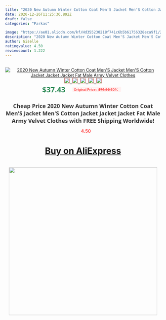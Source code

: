 ```yaml
---
title: "2020 New Autumn Winter Cotton Coat Men'S Jacket Men'S Cotton Jacket Jacket  Jacket Fat Male Army Velvet Clothes"
date: 2020-12-26T11:25:36.892Z
draft: false
categories: "Parkas"

image: "https://ae01.alicdn.com/kf/Hd355230218f741c6b5b61756328eca9f1/2020-New-Autumn-Winter-Cotton-Coat-Men-S-Jacket-Men-S-Cotton-Jacket-Jacket-Jacket-Fat.jpg"
description: "2020 New Autumn Winter Cotton Coat Men'S Jacket Men'S Cotton Jacket Jacket  Jacket Fat Male Army Velvet Clothes"
author: Giselle
ratingvalue: 4.50
reviewcount: 1.222
---
```

<br>
<div style="text-align: center;">
<a href="https://s.click.aliexpress.com/e/_A7uVp3" target="_blank" rel="nofollow noopener noreferrer"><img alt="2020 New Autumn Winter Cotton Coat Men'S Jacket Men'S Cotton Jacket Jacket  Jacket Fat Male Army Velvet Clothes" class="magnifier-image" src="https://ae01.alicdn.com/kf/Hd355230218f741c6b5b61756328eca9f1/2020-New-Autumn-Winter-Cotton-Coat-Men-S-Jacket-Men-S-Cotton-Jacket-Jacket-Jacket-Fat.jpg_640x640.jpg">
<br>
<img style="border:1px solid salmon" src="https://ae01.alicdn.com/kf/Hd355230218f741c6b5b61756328eca9f1/2020-New-Autumn-Winter-Cotton-Coat-Men-S-Jacket-Men-S-Cotton-Jacket-Jacket-Jacket-Fat.jpg_120x120.jpg">&nbsp;&nbsp;<img style="border:1px solid salmon" src="https://ae01.alicdn.com/kf/Hdc1c9a4103054fadaa7001352f6a671fK/2020-New-Autumn-Winter-Cotton-Coat-Men-S-Jacket-Men-S-Cotton-Jacket-Jacket-Jacket-Fat.jpg_120x120.jpg">&nbsp;&nbsp;<img style="border:1px solid salmon" src="_120x120.jpg">&nbsp;&nbsp;<img style="border:1px solid salmon" src="_120x120.jpg">&nbsp;&nbsp;<img style="border:1px solid salmon" src="https://ae01.alicdn.com/kf/H6ed0d64f70e44de6b5d9f9277e05f25bj/2020-New-Autumn-Winter-Cotton-Coat-Men-S-Jacket-Men-S-Cotton-Jacket-Jacket-Jacket-Fat.jpg_120x120.jpg"></a></div><br0>
<div style="text-align: center;"><span style="background-color: white; border: 0px; box-sizing: border-box; color: seagreen; display: inline-block; font-family: &quot;open sans&quot; , &quot;arial&quot; , &quot;helvetica&quot; , sans-serif , &quot;heiti&quot;; font-size: 24px; font-stretch: inherit; font-weight: 700; line-height: inherit; margin: 0px 10px 0px 0px; padding: 0px; vertical-align: middle;">$37.43 </span>
<span style="background: rgb(255 , 241 , 241); border-radius: 3px; border: 0px; box-sizing: border-box; color: #ff4747; display: inline-block; font-family: inherit; font-size: 12px; font-stretch: inherit; font-style: inherit; font-variant: inherit; font-weight: 600; line-height: inherit; margin: 0px; padding: 2px 5px; transform: scale(0.9); vertical-align: middle;">Original Price : <b style="text-decoration: line-through;">$74.86 </b> 50%&nbsp;&nbsp;</span></div>
<h1 style="color: #333333; display: inline-block; font-family: &quot;open sans&quot; , &quot;arial&quot; , &quot;helvetica&quot; , sans-serif , &quot;heiti&quot;; font-size: 18px; font-stretch: inherit; font-weight: 700; text-align: center;">Cheap Price 2020 New Autumn Winter Cotton Coat Men'S Jacket Men'S Cotton Jacket Jacket  Jacket Fat Male Army Velvet Clothes with FREE Shipping Worldwide!</h1>
<div style="color: #ff4747; text-align: center;">
<img src="https://4.bp.blogspot.com/-M0ZcTcb-5uY/XleCXlxnR4I/AAAAAAAAAEc/OrjgMkXV1oMQFaCRZj5HQwOCBcu3w1FegCPcBGAYYCw/s1600/star.png" style="height: 15px;">&nbsp;<b>4.50</b></div>
<div class="button_cont" align="center"><a class="buynow_a" href="https://s.click.aliexpress.com/e/_A7uVp3" target="_blank" rel="nofollow noopener noreferrer"><H1>Buy on AliExpress</H1></a></div><br>
<div class="separator" style="clear: both; text-align: center;">
<img src="https://lh3.googleusercontent.com/-pTy5HemUv9M/XlePHvY0dAI/AAAAAAAAAE4/0nX5iRUoIWY8eMW9Dpxeirr157OZliDIgCLcBGAsYHQ/s1600/badge.gif" width="480">
</div>
